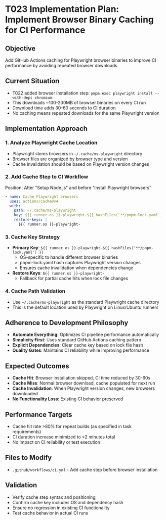# T023 Implementation Plan: Implement Browser Binary Caching for CI Performance

## Objective

Add GitHub Actions caching for Playwright browser binaries to improve CI performance by avoiding repeated browser downloads.

## Current Situation

- T022 added browser installation step: `pnpm exec playwright install --with-deps chromium`
- This downloads ~100-200MB of browser binaries on every CI run
- Download time adds 30-60 seconds to CI duration
- No caching means repeated downloads for the same Playwright version

## Implementation Approach

### 1. Analyze Playwright Cache Location

- Playwright stores browsers in `~/.cache/ms-playwright` directory
- Browser files are organized by browser type and version
- Cache invalidation should be based on Playwright version changes

### 2. Add Cache Step to CI Workflow

Position: After "Setup Node.js" and before "Install Playwright browsers"

```yaml
- name: Cache Playwright browsers
  uses: actions/cache@v4
  with:
    path: ~/.cache/ms-playwright
    key: ${{ runner.os }}-playwright-${{ hashFiles('**/pnpm-lock.yaml') }}
    restore-keys: |
      ${{ runner.os }}-playwright-
```

### 3. Cache Key Strategy

- **Primary Key**: `${{ runner.os }}-playwright-${{ hashFiles('**/pnpm-lock.yaml') }}`
  - OS-specific to handle different browser binaries
  - pnpm-lock.yaml hash captures Playwright version changes
  - Ensures cache invalidation when dependencies change
- **Restore Keys**: `${{ runner.os }}-playwright-`
  - Fallback for partial cache hits when lock file changes

### 4. Cache Path Validation

- Use `~/.cache/ms-playwright` as the standard Playwright cache directory
- This is the default location used by Playwright on Linux/Ubuntu runners

## Adherence to Development Philosophy

- **Automate Everything**: Optimizes CI pipeline performance automatically
- **Simplicity First**: Uses standard GitHub Actions caching pattern
- **Explicit Dependencies**: Clear cache key based on lock file hash
- **Quality Gates**: Maintains CI reliability while improving performance

## Expected Outcomes

- **Cache Hit**: Browser installation skipped, CI time reduced by 30-60s
- **Cache Miss**: Normal browser download, cache populated for next run
- **Cache Invalidation**: When Playwright version changes, new browsers downloaded
- **No Functionality Loss**: Existing CI behavior preserved

## Performance Targets

- Cache hit rate >80% for repeat builds (as specified in task requirements)
- CI duration increase minimized to <2 minutes total
- No impact on CI reliability or test execution

## Files to Modify

- `.github/workflows/ci.yml` - Add cache step before browser installation

## Validation

- Verify cache step syntax and positioning
- Confirm cache key includes OS and dependency hash
- Ensure no regression in existing CI functionality
- Test cache behavior in actual CI runs
